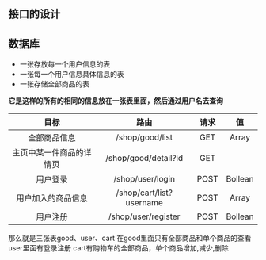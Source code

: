 ## 接口的设计

## 数据库
* 一张存放每一个用户信息的表
* 一张每一个用户信息具体信息的表
* 一张存储全部商品的表

**它是这样的所有的相同的信息放在一张表里面，然后通过用户名去查询**

| 目标 | 路由 | 请求 | 值 |
| :----: | :----:| :----:| :----:|
| 全部商品信息 | /shop/good/list | GET | Array |
| 主页中某一件商品的详情页 | /shop/good/detail?id | GET | |
| 用户登录 | /shop/user/login | POST | Bollean |
| 用户加入的商品信息 | /shop/cart/list?username | POST | Array |
| 用户注册 | /shop/user/register | POST | Bollean |

那么就是三张表good、user、cart
在good里面只有全部商品和单个商品的查看
user里面有登录注册
cart有购物车的全部商品，单个商品增加,减少,删除